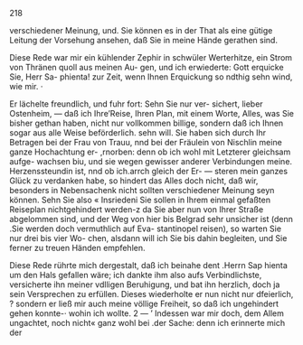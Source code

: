 218

verschiedener Meinung, und. Sie können es in der That
als eine gütige Leitung der Vorsehung ansehen, daß Sie
in meine Hände gerathen sind.

Diese Rede war mir ein kühlender Zephir in schwüler
Werterhitze, ein Strom von Thränen quoll aus meinen Au-
gen, und ich erwiederte: Gott erquicke Sie, Herr Sa-
phienta! zur Zeit, wenn Ihnen Erquickung so ndthig
sehn wind, wie mir. ·

Er lächelte freundlich, und fuhr fort: Sehn Sie nur ver-
sichert, lieber Ostenheim, — daß ich Ihre’Reise, Ihren
Plan, mit einem Worte, Alles, was Sie bisher gethan
haben, nicht nur vollkommen billige, sondern daß ich Ihnen
sogar aus alle Weise beförderlich. sehn will. Sie haben sich
durch Ihr Betragen bei der Frau von Trauu, nnd bei
der Fräulein von Nischlin meine ganze Hochachtung er-
,rnorben: denn ob ich wohl mit Letzterer gleichsam aufge-
wachsen biu, und sie wegen gewisser anderer Verbindungen
meine. Herzenssteundin ist, nnd ob ich.arrch gleich der Er-
— steren mein ganzes Glück zu verdanken habe, so hindert das
Alles doch nicht, daß wir, besonders in Nebensachenk nicht
sollten verschiedener Meinung seyn können. Sehn Sie also
« Insriedeni Sie sollen in Ihrem einmal gefaßten Reiseplan
nichtgehindert werden-z da Sie aber nun von Ihrer Straße
abgelommen sind, und der Weg von hier bis Belgrad sehr
unsicher ist (denn .Sie werden doch vermuthlich auf Eva-
stantinopel reisen), so warten Sie nur drei bis vier Wo-
chen, alsdann will ich Sie bis dahin begleiten, und Sie
ferner zu treuen Händen empfehlen.

Diese Rede rührte mich dergestalt, daß ich beinahe dent
.Herrn Sap hienta um den Hals gefallen wäre; ich dankte
ihm also aufs Verbindlichste, versicherte ihn meiner vdlligen
Beruhigung, und bat ihn herzlich, doch ja sein Versprechen
zu erfüllen. Dieses wiederholte er nun nicht nur dfeierlich,
? sondern er ließ mir auch meine völlige Freiheit, so daß ich
ungehindert gehen konnte-· wohin ich wollte. 2 —
’ Indessen war mir doch, dem Allem ungachtet, noch nicht«
ganz wohl bei .der Sache: denn ich erinnerte mich der

